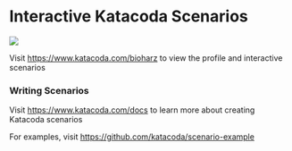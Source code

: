 # Interactive Katacoda Scenarios

[![](http://shields.katacoda.com/katacoda/bioharz/count.svg)](https://www.katacoda.com/bioharz "Get your profile on Katacoda.com")

Visit https://www.katacoda.com/bioharz to view the profile and interactive scenarios

### Writing Scenarios
Visit https://www.katacoda.com/docs to learn more about creating Katacoda scenarios

For examples, visit https://github.com/katacoda/scenario-example
